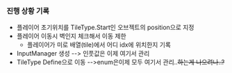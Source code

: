 ### 진행 상황 기록

- 플레이어 초기위치를 TileType.Start인 오브젝트의 position으로 지정
- 플레이어 이동시 벽인지 체크해서 이동 제한
    - 플레이어가 미로 배열(tile)에서 어디 idx에 위치한지 기록
- InputManager 생성 --> 인풋값은 이제 여기서 관리
- TileType Define으로 이동 -->enum은이제 모두 여기서 관리..~~하는게 나으려나..?~~
